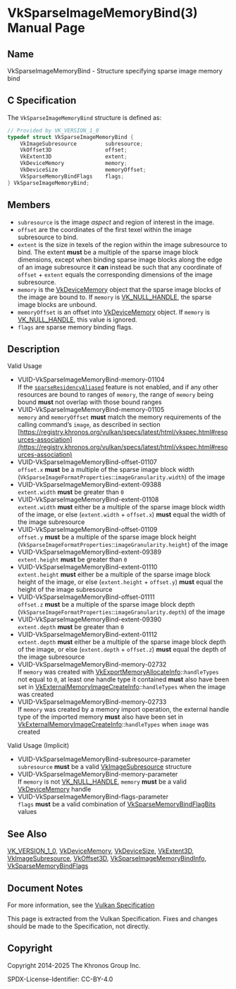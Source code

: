 # VkSparseImageMemoryBind(3) Manual Page

## Name

VkSparseImageMemoryBind - Structure specifying sparse image memory bind



## [](#_c_specification)C Specification

The `VkSparseImageMemoryBind` structure is defined as:

```c++
// Provided by VK_VERSION_1_0
typedef struct VkSparseImageMemoryBind {
    VkImageSubresource         subresource;
    VkOffset3D                 offset;
    VkExtent3D                 extent;
    VkDeviceMemory             memory;
    VkDeviceSize               memoryOffset;
    VkSparseMemoryBindFlags    flags;
} VkSparseImageMemoryBind;
```

## [](#_members)Members

- `subresource` is the image *aspect* and region of interest in the image.
- `offset` are the coordinates of the first texel within the image subresource to bind.
- `extent` is the size in texels of the region within the image subresource to bind. The extent **must** be a multiple of the sparse image block dimensions, except when binding sparse image blocks along the edge of an image subresource it **can** instead be such that any coordinate of `offset` + `extent` equals the corresponding dimensions of the image subresource.
- `memory` is the [VkDeviceMemory](https://registry.khronos.org/vulkan/specs/latest/man/html/VkDeviceMemory.html) object that the sparse image blocks of the image are bound to. If `memory` is [VK\_NULL\_HANDLE](https://registry.khronos.org/vulkan/specs/latest/man/html/VK_NULL_HANDLE.html), the sparse image blocks are unbound.
- `memoryOffset` is an offset into [VkDeviceMemory](https://registry.khronos.org/vulkan/specs/latest/man/html/VkDeviceMemory.html) object. If `memory` is [VK\_NULL\_HANDLE](https://registry.khronos.org/vulkan/specs/latest/man/html/VK_NULL_HANDLE.html), this value is ignored.
- `flags` are sparse memory binding flags.

## [](#_description)Description

Valid Usage

- [](#VUID-VkSparseImageMemoryBind-memory-01104)VUID-VkSparseImageMemoryBind-memory-01104  
  If the [`sparseResidencyAliased`](https://registry.khronos.org/vulkan/specs/latest/html/vkspec.html#features-sparseResidencyAliased) feature is not enabled, and if any other resources are bound to ranges of `memory`, the range of `memory` being bound **must** not overlap with those bound ranges
- [](#VUID-VkSparseImageMemoryBind-memory-01105)VUID-VkSparseImageMemoryBind-memory-01105  
  `memory` and `memoryOffset` **must** match the memory requirements of the calling command’s `image`, as described in section [https://registry.khronos.org/vulkan/specs/latest/html/vkspec.html#resources-association](https://registry.khronos.org/vulkan/specs/latest/html/vkspec.html#resources-association)
- [](#VUID-VkSparseImageMemoryBind-offset-01107)VUID-VkSparseImageMemoryBind-offset-01107  
  `offset.x` **must** be a multiple of the sparse image block width (`VkSparseImageFormatProperties`::`imageGranularity.width`) of the image
- [](#VUID-VkSparseImageMemoryBind-extent-09388)VUID-VkSparseImageMemoryBind-extent-09388  
  `extent.width` **must** be greater than `0`
- [](#VUID-VkSparseImageMemoryBind-extent-01108)VUID-VkSparseImageMemoryBind-extent-01108  
  `extent.width` **must** either be a multiple of the sparse image block width of the image, or else (`extent.width` + `offset.x`) **must** equal the width of the image subresource
- [](#VUID-VkSparseImageMemoryBind-offset-01109)VUID-VkSparseImageMemoryBind-offset-01109  
  `offset.y` **must** be a multiple of the sparse image block height (`VkSparseImageFormatProperties`::`imageGranularity.height`) of the image
- [](#VUID-VkSparseImageMemoryBind-extent-09389)VUID-VkSparseImageMemoryBind-extent-09389  
  `extent.height` **must** be greater than `0`
- [](#VUID-VkSparseImageMemoryBind-extent-01110)VUID-VkSparseImageMemoryBind-extent-01110  
  `extent.height` **must** either be a multiple of the sparse image block height of the image, or else (`extent.height` + `offset.y`) **must** equal the height of the image subresource
- [](#VUID-VkSparseImageMemoryBind-offset-01111)VUID-VkSparseImageMemoryBind-offset-01111  
  `offset.z` **must** be a multiple of the sparse image block depth (`VkSparseImageFormatProperties`::`imageGranularity.depth`) of the image
- [](#VUID-VkSparseImageMemoryBind-extent-09390)VUID-VkSparseImageMemoryBind-extent-09390  
  `extent.depth` **must** be greater than `0`
- [](#VUID-VkSparseImageMemoryBind-extent-01112)VUID-VkSparseImageMemoryBind-extent-01112  
  `extent.depth` **must** either be a multiple of the sparse image block depth of the image, or else (`extent.depth` + `offset.z`) **must** equal the depth of the image subresource
- [](#VUID-VkSparseImageMemoryBind-memory-02732)VUID-VkSparseImageMemoryBind-memory-02732  
  If `memory` was created with [VkExportMemoryAllocateInfo](https://registry.khronos.org/vulkan/specs/latest/man/html/VkExportMemoryAllocateInfo.html)::`handleTypes` not equal to `0`, at least one handle type it contained **must** also have been set in [VkExternalMemoryImageCreateInfo](https://registry.khronos.org/vulkan/specs/latest/man/html/VkExternalMemoryImageCreateInfo.html)::`handleTypes` when the image was created
- [](#VUID-VkSparseImageMemoryBind-memory-02733)VUID-VkSparseImageMemoryBind-memory-02733  
  If `memory` was created by a memory import operation, the external handle type of the imported memory **must** also have been set in [VkExternalMemoryImageCreateInfo](https://registry.khronos.org/vulkan/specs/latest/man/html/VkExternalMemoryImageCreateInfo.html)::`handleTypes` when `image` was created

Valid Usage (Implicit)

- [](#VUID-VkSparseImageMemoryBind-subresource-parameter)VUID-VkSparseImageMemoryBind-subresource-parameter  
  `subresource` **must** be a valid [VkImageSubresource](https://registry.khronos.org/vulkan/specs/latest/man/html/VkImageSubresource.html) structure
- [](#VUID-VkSparseImageMemoryBind-memory-parameter)VUID-VkSparseImageMemoryBind-memory-parameter  
  If `memory` is not [VK\_NULL\_HANDLE](https://registry.khronos.org/vulkan/specs/latest/man/html/VK_NULL_HANDLE.html), `memory` **must** be a valid [VkDeviceMemory](https://registry.khronos.org/vulkan/specs/latest/man/html/VkDeviceMemory.html) handle
- [](#VUID-VkSparseImageMemoryBind-flags-parameter)VUID-VkSparseImageMemoryBind-flags-parameter  
  `flags` **must** be a valid combination of [VkSparseMemoryBindFlagBits](https://registry.khronos.org/vulkan/specs/latest/man/html/VkSparseMemoryBindFlagBits.html) values

## [](#_see_also)See Also

[VK\_VERSION\_1\_0](https://registry.khronos.org/vulkan/specs/latest/man/html/VK_VERSION_1_0.html), [VkDeviceMemory](https://registry.khronos.org/vulkan/specs/latest/man/html/VkDeviceMemory.html), [VkDeviceSize](https://registry.khronos.org/vulkan/specs/latest/man/html/VkDeviceSize.html), [VkExtent3D](https://registry.khronos.org/vulkan/specs/latest/man/html/VkExtent3D.html), [VkImageSubresource](https://registry.khronos.org/vulkan/specs/latest/man/html/VkImageSubresource.html), [VkOffset3D](https://registry.khronos.org/vulkan/specs/latest/man/html/VkOffset3D.html), [VkSparseImageMemoryBindInfo](https://registry.khronos.org/vulkan/specs/latest/man/html/VkSparseImageMemoryBindInfo.html), [VkSparseMemoryBindFlags](https://registry.khronos.org/vulkan/specs/latest/man/html/VkSparseMemoryBindFlags.html)

## [](#_document_notes)Document Notes

For more information, see the [Vulkan Specification](https://registry.khronos.org/vulkan/specs/latest/html/vkspec.html#VkSparseImageMemoryBind)

This page is extracted from the Vulkan Specification. Fixes and changes should be made to the Specification, not directly.

## [](#_copyright)Copyright

Copyright 2014-2025 The Khronos Group Inc.

SPDX-License-Identifier: CC-BY-4.0